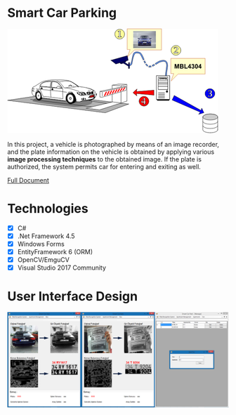 # Smart Car Parking
![Smart Car Parking](https://raw.githubusercontent.com/utkucanturkan/CarPlateRecognizer/master/SmartCarPark/SmartCarPark/files/SmartCarParking.png)

In this project, a vehicle is photographed by means of an image recorder, and the plate information on the vehicle is obtained by applying various **image processing techniques** to the obtained image. If the plate is authorized, the system permits car for entering and exiting as well.

[Full Document](https://www.dropbox.com/s/szs5cwsu9x9hvcl/Come492%20-%20Smart%20Car%20Park%20-%20Final%20Report.docx?dl=0)

# Technologies

 - [x] C#
 - [x] .Net Framework 4.5
 - [x] Windows Forms
 - [x] EntityFramework 6 (ORM)
 - [x] OpenCV/EmguCV
 - [x] Visual Studio 2017 Community

# User Interface Design
![UI Design](https://raw.githubusercontent.com/utkucanturkan/CarPlateRecognizer/master/SmartCarPark/SmartCarPark/files/UIDesign.jpg)
